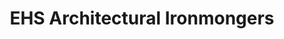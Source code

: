 ---
title: "EHS Architectural Ironmongers"
url: /edinburgh/ehs-architectural-ironmongers/
shop: Eisenwaren
---